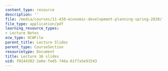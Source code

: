 ```yaml
---
content_type: resource
description: ''
file: /media/courses/11-438-economic-development-planning-spring-2020/f02443022e6efed5746a61f7a5e91543_MIT11_438s20_lec16.pdf
file_type: application/pdf
learning_resource_types:
- Lecture Notes
ocw_type: OCWFile
parent_title: Lecture Slides
parent_type: CourseSection
resourcetype: Document
title: Lecture 16 slides
uid: f0244302-2e6e-fed5-746a-61f7a5e91543
---
```

